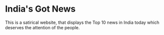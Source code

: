 # India's Got News

This is a satirical website, that displays the Top 10 news in India today which deserves the attention of the people. 




